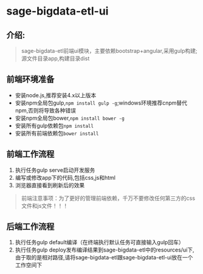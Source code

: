 # sage-bigdata-etl-ui

## 介绍:
> sage-bigdata-etl前端ui模块，主要依赖bootstrap+angular,采用gulp构建;源文件目录app,构建目录dist

## 前端环境准备
 * 安装node.js,推荐安装4.x以上版本
 * 安装npm全局包gulp,`npm install gulp -g`;windows环境推荐cnpm替代npm,否则将导致各种错误
 * 安装npm全局包bower,`npm install bower -g`
 * 安装所有gulp依赖包`npm install`
 * 安装所有前端依赖包`bower install`

## 前端工作流程
 1. 执行任务gulp serve启动开发服务
 2. 编写或修改app下的代码,包括css,js和html
 3. 浏览器直接看到刷新后的效果

> 前端注意事项：为了更好的管理前端依赖，千万不要修改任何第三方的css文件和js文件！！！

## 后端工作流程
 1. 执行任务gulp default编译（在终端执行默认任务可直接输入gulp回车）
 2. 执行任务gulp deploy发布编译结果到sage-bigdata-etl中的resources/ui下,由于取的是相对路径,请将sage-bigdata-etl跟sage-bigdata-etl-ui放在一个工作空间下
